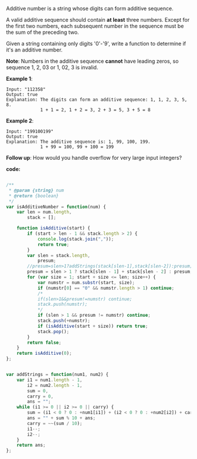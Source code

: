 ﻿Additive number is a string whose digits can form additive sequence.

A valid additive sequence should contain **at least** three numbers. Except for the first two numbers, each subsequent number in the sequence must be the sum of the preceding two.

Given a string containing only digits '0'-'9', write a function to determine if it's an additive number.

**Note**: Numbers in the additive sequence **cannot** have leading zeros, so sequence 1, 2, 03 or 1, 02, 3 is invalid.

**Example 1**:
```
Input: "112358"
Output: true 
Explanation: The digits can form an additive sequence: 1, 1, 2, 3, 5, 8. 
             1 + 1 = 2, 1 + 2 = 3, 2 + 3 = 5, 3 + 5 = 8
```

**Example 2**:
```
Input: "199100199"
Output: true 
Explanation: The additive sequence is: 1, 99, 100, 199. 
             1 + 99 = 100, 99 + 100 = 199
```

**Follow up**:
How would you handle overflow for very large input integers?


**code:**

```js

/**
 * @param {string} num
 * @return {boolean}
 */
var isAdditiveNumber = function(num) {
    var len = num.length,
        stack = [];

    function isAdditive(start) {
        if (start > len - 1 && stack.length > 2) {
            console.log(stack.join(","));
            return true;
        }
        var slen = stack.length,
            presum;
        //presum=slen>1?addStrings(stack[slen-1],stack[slen-2]):presum;
        presum = slen > 1 ? stack[slen - 1] + stack[slen - 2] : presum;
        for (var size = 1; start + size <= len; size++) {
            var numstr = num.substr(start, size);
            if (numstr[0] == "0" && numstr.length > 1) continue;
            /*
            if(slen>1&&presum!=numstr) continue;            
            stack.push(numstr);
            */
            if (slen > 1 && presum != numstr) continue;
            stack.push(+numstr);
            if (isAdditive(start + size)) return true;
            stack.pop();
        }
        return false;
    }
    return isAdditive(0);
};


var addStrings = function(num1, num2) {
    var i1 = num1.length - 1,
        i2 = num2.length - 1,
        sum = 0,
        carry = 0,
        ans = "";
    while (i1 >= 0 || i2 >= 0 || carry) {
        sum = (i1 < 0 ? 0 : +num1[i1]) + (i2 < 0 ? 0 : +num2[i2]) + carry;
        ans = "" + sum % 10 + ans;
        carry = ~~(sum / 10);
        i1--;
        i2--;
    }
    return ans;
};

```